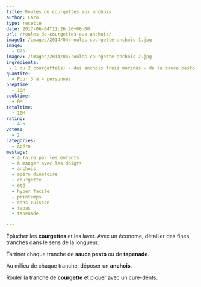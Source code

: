 ```yaml
---
title: Roulés de courgettes aux anchois
author: Caro
type: recette
date: 2017-06-04T11:26:20+00:00
url: /roules-de-courgettes-aux-anchois/
image1: /images/2014/04/roules-courgette-anchois-1.jpg
image:
  - 875
image2: /images/2014/04/roules-courgette-anchois-2.jpg
ingredients:
 - 1 ou 2 courgette(s) - des anchois frais marinés - de la sauce pesto ou de la tapenade - des cures-dents
quantite:
  - Pour 3 à 4 personnes
preptime:
  - 10M
cooktime:
  - 0M
totaltime:
  - 10M
rating:
  - 4.5
votes:
  - 2
categories:
  - Apéro
mestags:
  - à faire par les enfants
  - à manger avec les doigts
  - anchois
  - apéro dinatoire
  - courgette
  - été
  - hyper facile
  - printemps
  - sans cuisson
  - tapas
  - tapenade

---
```

Éplucher les **courgettes** et les laver. Avec un économe, détailler des fines tranches dans le sens de la longueur.

Tartiner chaque tranche de **sauce pesto** ou de **tapenade**.

Au milieu de chaque tranche, déposer un **anchois**.

Rouler la tranche de **courgette** et piquer avec un cure-dents.